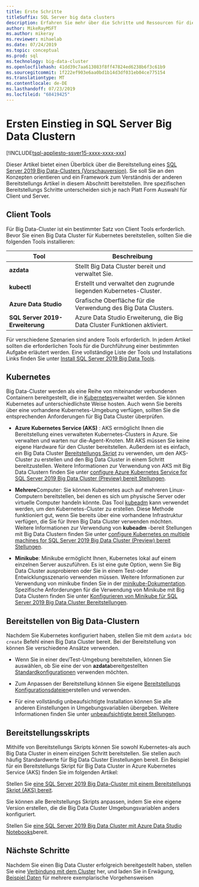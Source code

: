 ```yaml
---
title: Erste Schritte
titleSuffix: SQL Server big data clusters
description: Erfahren Sie mehr über die Schritte und Ressourcen für die Bereitstellung von SQL Server 2019 Big Data Clustern (Vorschauversion).
author: MikeRayMSFT
ms.author: mikeray
ms.reviewer: mihaelab
ms.date: 07/24/2019
ms.topic: conceptual
ms.prod: sql
ms.technology: big-data-cluster
ms.openlocfilehash: 41dd39c7aa613083f8ff47824ed6238b6f3c61b9
ms.sourcegitcommit: 1f222ef903e6aa0bd1b14d3df031eb04ce775154
ms.translationtype: MT
ms.contentlocale: de-DE
ms.lasthandoff: 07/23/2019
ms.locfileid: "68419425"
---
```

# <a name="get-started-with-sql-server-big-data-clusters"></a>Ersten Einstieg in SQL Server Big Data Clustern

[!INCLUDE[tsql-appliesto-ssver15-xxxx-xxxx-xxx](../includes/tsql-appliesto-ssver15-xxxx-xxxx-xxx.md)]

Dieser Artikel bietet einen Überblick über die Bereitstellung eines [SQL Server 2019 Big Data-Clusters (Vorschauversion)](big-data-cluster-overview.md). Sie soll Sie an den Konzepten orientieren und ein Framework zum Verständnis der anderen Bereitstellungs Artikel in diesem Abschnitt bereitstellen. Ihre spezifischen Bereitstellungs Schritte unterscheiden sich je nach Platt Form Auswahl für Client und Server.

## <a id="tools"></a>Client Tools

Für Big Data-Cluster ist ein bestimmter Satz von Client Tools erforderlich. Bevor Sie einen Big Data Cluster für Kubernetes bereitstellen, sollten Sie die folgenden Tools installieren:

| Tool | Beschreibung |
|---|---|
| **azdata** | Stellt Big Data Cluster bereit und verwaltet Sie. |
| **kubectl** | Erstellt und verwaltet den zugrunde liegenden Kubernetes-Cluster. |
| **Azure Data Studio** | Grafische Oberfläche für die Verwendung des Big Data Clusters. |
| **SQL Server 2019-Erweiterung** | Azure Data Studio Erweiterung, die Big Data Cluster Funktionen aktiviert. |

Für verschiedene Szenarien sind andere Tools erforderlich. In jedem Artikel sollten die erforderlichen Tools für die Durchführung einer bestimmten Aufgabe erläutert werden. Eine vollständige Liste der Tools und Installations Links finden Sie unter [Install SQL Server 2019 Big Data Tools](deploy-big-data-tools.md).

## <a name="kubernetes"></a>Kubernetes

Big Data-Cluster werden als eine Reihe von miteinander verbundenen Containern bereitgestellt, die in [Kubernetes](https://kubernetes.io/docs/home)verwaltet werden. Sie können Kubernetes auf unterschiedlichste Weise hosten. Auch wenn Sie bereits über eine vorhandene Kubernetes-Umgebung verfügen, sollten Sie die entsprechenden Anforderungen für Big Data Cluster überprüfen.

- **Azure Kubernetes Service (AKS)** : AKS ermöglicht Ihnen die Bereitstellung eines verwalteten Kubernetes-Clusters in Azure. Sie verwalten und warten nur die-Agent-Knoten. Mit AKS müssen Sie keine eigene Hardware für den Cluster bereitstellen. Außerdem ist es einfach, ein Big Data Cluster [Bereitstellungs Skript](quickstart-big-data-cluster-deploy.md) zu verwenden, um den AKS-Cluster zu erstellen und den Big Data Cluster in einem Schritt bereitzustellen. Weitere Informationen zur Verwendung von AKS mit Big Data Clustern finden Sie unter [configure Azure Kubernetes Service for SQL Server 2019 Big Data Cluster (Preview) bereit Stellungen](deploy-on-aks.md).

- **Mehrere**Computer: Sie können Kubernetes auch auf mehreren Linux-Computern bereitstellen, bei denen es sich um physische Server oder virtuelle Computer handeln könnte. Das Tool [kubeadm](https://kubernetes.io/docs/setup/independent/create-cluster-kubeadm/) kann verwendet werden, um den Kubernetes-Cluster zu erstellen. Diese Methode funktioniert gut, wenn Sie bereits über eine vorhandene Infrastruktur verfügen, die Sie für Ihren Big Data Cluster verwenden möchten. Weitere Informationen zur Verwendung von **kubeadm** -bereit Stellungen mit Big Data Clustern finden Sie unter [configure Kubernetes on multiple machines for SQL Server 2019 Big Data Cluster (Preview) bereit Stellungen](deploy-with-kubeadm.md).

- **Minikube**: Minikube ermöglicht Ihnen, Kubernetes lokal auf einem einzelnen Server auszuführen. Es ist eine gute Option, wenn Sie Big Data Cluster ausprobieren oder Sie in einem Test-oder Entwicklungsszenario verwenden müssen. Weitere Informationen zur Verwendung von minikube finden Sie in der [minikube-Dokumentation](https://kubernetes.io/docs/setup/minikube/). Spezifische Anforderungen für die Verwendung von Minikube mit Big Data Clustern finden Sie unter [Konfigurieren von Minikube für SQL Server 2019 Big Data Cluster Bereitstellungen](deploy-on-minikube.md).

## <a name="deploy-a-big-data-cluster"></a>Bereitstellen von Big Data-Clustern

Nachdem Sie Kubernetes konfiguriert haben, stellen Sie mit dem `azdata bdc create` Befehl einen Big Data Cluster bereit. Bei der Bereitstellung von können Sie verschiedene Ansätze verwenden.

- Wenn Sie in einer dev/Test-Umgebung bereitstellen, können Sie auswählen, ob Sie eine der von **azdata**bereitgestellten [Standardkonfigurationen](deployment-guidance.md#deploy) verwenden möchten.

- Zum Anpassen der Bereitstellung können Sie eigene [Bereitstellungs Konfigurationsdateien](deployment-guidance.md#configfile)erstellen und verwenden.

- Für eine vollständig unbeaufsichtigte Installation können Sie alle anderen Einstellungen in Umgebungsvariablen übergeben. Weitere Informationen finden Sie unter [unbeaufsichtigte bereit Stellungen](deployment-guidance.md#unattended).

## <a name="deployment-scripts"></a>Bereitstellungsskripts

Mithilfe von Bereitstellungs Skripts können Sie sowohl Kubernetes-als auch Big Data Cluster in einem einzigen Schritt bereitstellen. Sie stellen auch häufig Standardwerte für Big Data Cluster Einstellungen bereit. Ein Beispiel für ein Bereitstellungs Skript für Big Data Cluster in Azure Kubernetes Service (AKS) finden Sie im folgenden Artikel:

Stellen Sie [eine SQL Server 2019 Big Data-Cluster mit einem Bereitstellungs Skript (AKS) bereit](quickstart-big-data-cluster-deploy.md).

Sie können alle Bereitstellungs Skripts anpassen, indem Sie eine eigene Version erstellen, die die Big Data Cluster Umgebungsvariablen anders konfiguriert.

Stellen Sie [eine SQL Server 2019 Big Data Cluster mit Azure Data Studio Notebooks](deploy-notebooks.md)bereit.

## <a name="next-steps"></a>Nächste Schritte

Nachdem Sie einen Big Data Cluster erfolgreich bereitgestellt haben, stellen Sie eine [Verbindung mit dem Cluster](connect-to-big-data-cluster.md) her, und laden Sie in Erwägung, [Beispiel Daten](tutorial-load-sample-data.md) für mehrere exemplarische Vorgehensweisen